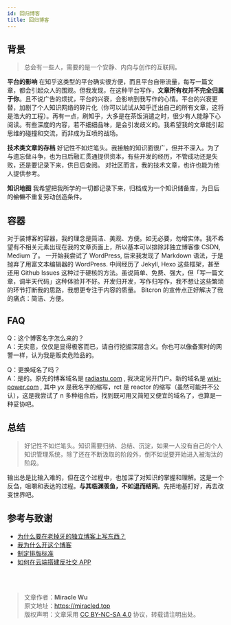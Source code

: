 ```yaml
---
id: 回归博客
title: 回归博客
---
```


## 背景

> 总会有一些人，需要的是一个安静、内向与创作的互联网。

**平台的影响** 在知乎这类型的平台确实很方便，而且平台自带流量，每写一篇文章，都会引起众人的围观。但我发现，在这种平台写作，**文章所有权并不完全归属于你**。且不说广告的烦扰，平台的兴衰，会影响到我写作的心情。平台的兴衰更替，加剧了个人知识网络的碎片化（你可以试试从知乎迁出自己的所有文章，这将是浩大的工程）。再有一点，刷知乎，大多是在茶饭消遣之时，很少有人能静下心阅读。有些深度的内容，若不细细品味，是会引发歧义的。我希望我的文章能引起思维的碰撞和交流，而非成为互喷的战场。

**技术类文章的存档** 好记性不如烂笔头。我接触的知识面很广，但并不深入。为了与遗忘做斗争，也为日后融汇贯通提供资本，有些开发的经历，不管成功还是失败，还是要记录下来，供日后查阅。 对社区而言，我的技术文章，也许也能为他人提供参考。

**知识地图** 我希望把我所学的一切都记录下来，归档成为一个知识储备库，为日后的~~偷懒~~不重复劳动创造条件。

## 容器

对于装博客的容器，我的理念是简洁、美观、方便。如无必要，勿增实体。我不希望有不相关元素出现在我的文章页面上，所以基本可以排除非独立博客像 CSDN, Medium 了。 一开始我尝试了 WordPress, 后来我发现了 Markdown 语法，于是抛弃了用富文本编辑器的 WordPress. 中间经历了 Jekyll, Hexo 这些框架，甚至还用 Github Issues 这种过于硬核的方法。虽说简单、免费、强大，但「写一篇文章，调半天代码」这种体验并不好。开发归开发，写作归写作，我不想让这些繁琐的环节打断我的思路，我想更专注于内容的质量。 Bitcron 的宣传点正好解决了我的痛点：简洁、方便。

## FAQ

Q：这个博客名字怎么来的？  
A：无实意，仅仅是显得极客而已，请自行挖掘深层含义。你也可以像备案时的网警一样，认为我是贩卖危险品的。

Q：更换域名了吗？  
A：是的。原先的博客域名是 [radiastu.com](https://radiastu.com/) , 我决定另开门户。新的域名是 [wiki-power.com](https://wiki-power.com/) , 其中 yx 是我名字的缩写，rct 是 reactor 的缩写（虽然可能并不公认），这是我尝试了 n 多种组合后，找到既可用又简短又便宜的域名了，也算是一种妥协吧。

## 总结

> 好记性不如烂笔头。知识需要归纳、总结、沉淀，如果一人没有自己的个人知识管理系统，除了还在不断汲取的阶段外，倒不如说要开始进入被淘汰的阶段。

输出总是比输入难的，但在这个过程中，也加深了对知识的掌握和理解。这是一个反刍，咀嚼和表达的过程。**与其临渊羡鱼，不如退而结网**。先把地基打好，再去改变世界吧。

## 参考与致谢

- [为什么要在老掉牙的独立博客上写东西？](https://zoomyale.com/2016/why_blogging)
- [我为什么开这个博客](https://ehippocampus.xyz/whyblog)
- [制定排版标准](https://yxrct.com/post/markdown/zhi-ding-pai-ban-biao-zhun)
- [如何在云端搭建反社交 APP](https://www.yangzhiping.com/tech/anti-social-tools.html)

<br />

<br />

> 文章作者：**Miracle Wu**  
> 原文地址：<https://miracled.top>    
> 版权声明：文章采用 [CC BY-NC-SA 4.0](https://creativecommons.org/licenses/by/4.0/deed.zh) 协议，转载请注明出处。
